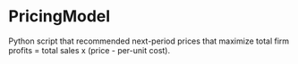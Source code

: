 # PricingModel
Python script that recommended next-period prices that maximize total firm profits = total sales x (price - per-unit cost).
